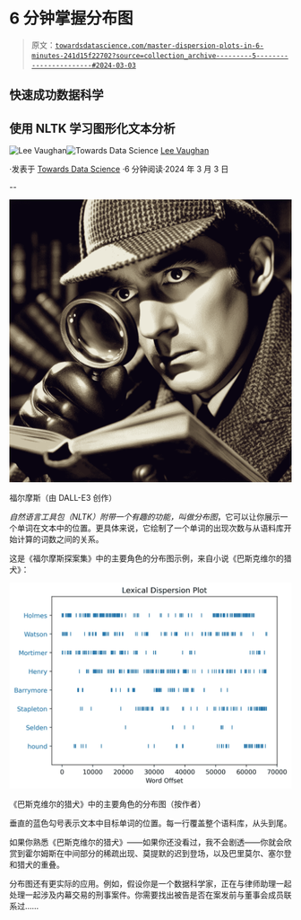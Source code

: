 # 6 分钟掌握分布图

> 原文：[`towardsdatascience.com/master-dispersion-plots-in-6-minutes-241d15f22702?source=collection_archive---------5-----------------------#2024-03-03`](https://towardsdatascience.com/master-dispersion-plots-in-6-minutes-241d15f22702?source=collection_archive---------5-----------------------#2024-03-03)

## 快速成功数据科学

## 使用 NLTK 学习图形化文本分析

[](https://medium.com/@lee_vaughan?source=post_page---byline--241d15f22702--------------------------------)![Lee Vaughan](https://medium.com/@lee_vaughan?source=post_page---byline--241d15f22702--------------------------------)[](https://towardsdatascience.com/?source=post_page---byline--241d15f22702--------------------------------)![Towards Data Science](https://towardsdatascience.com/?source=post_page---byline--241d15f22702--------------------------------) [Lee Vaughan](https://medium.com/@lee_vaughan?source=post_page---byline--241d15f22702--------------------------------)

·发表于 [Towards Data Science](https://towardsdatascience.com/?source=post_page---byline--241d15f22702--------------------------------) ·6 分钟阅读·2024 年 3 月 3 日

--

![](img/9f53c03c37b4376180f658330bf0db4a.png)

福尔摩斯（由 DALL-E3 创作）

*自然语言工具包（NLTK）*附带一个有趣的功能，叫做*分布图*，它可以让你展示一个单词在文本中的位置。更具体来说，它绘制了一个单词的出现次数与从语料库开始计算的词数之间的关系。

这是《福尔摩斯探案集》中的主要角色的分布图示例，来自小说《巴斯克维尔的猎犬》：

![](img/2ca7c98be21aca069ef232d8f4494e8e.png)

《巴斯克维尔的猎犬》中的主要角色的分布图（按作者）

垂直的蓝色勾号表示文本中目标单词的位置。每一行覆盖整个语料库，从头到尾。

如果你熟悉《巴斯克维尔的猎犬》——如果你还没看过，我不会剧透——你就会欣赏到霍尔姆斯在中间部分的稀疏出现、莫提默的迟到登场，以及巴里莫尔、塞尔登和猎犬的重叠。

分布图还有更实际的应用。例如，假设你是一个数据科学家，正在与律师助理一起处理一起涉及内幕交易的刑事案件。你需要找出被告是否在案发前与董事会成员联系过……
